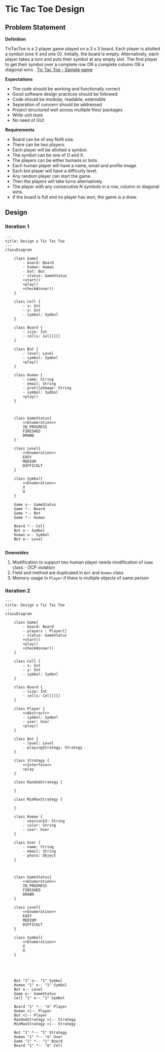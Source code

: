 # Tic Tac Toe Design

## Problem Statement

**Definition**

TicTacToe is a 2 player game played on a 3 x 3 board. Each player is allotted a symbol (one X and one O). Initially, the board is empty. Alternatively, each player takes a turn and puts their symbol at any empty slot. The first player to get their symbol over a complete row OR a complete column OR a diagonal wins .
[Tic Tac Toe - Sample game](https://g.co/kgs/F4WLMjn)

**Expectations**
- The code should be working and functionally correct
- Good software design practices should be followed:
- Code should be modular, readable, extensible
- Separation of concern should be addressed
- Project structured well across multiple files/ packages
- Write unit tests
- No need of GUI

**Requirements**
- Board can be of any NxN size.
- There can be two players.
- Each player will be allotted a symbol.
- The symbol can be one of O and X.
- The players can be either humans or bots.
- Each human player will have a name, email and profile image.
- Each bot player will have a difficulty level.
- Any random player can start the game.
- Then the players will take turns alternatively.
- The player with any consecutive N symbols in a row, column or diagonal wins.
- If the board is full and no player has won, the game is a draw.

## Design

### Iteration 1

```mermaid
---
title: Design a Tic Tac Toe
---
classDiagram

    class Game{ 
        - board: Board
        - human: Human
        - bot: Bot
        - status: GameStatus 
        +start()
        +play()
        +checkWinner()
    }

    class Cell {
        - x: Int
        - y: Int
        - symbol: Symbol
    }

    class Board {
        - size: Int
        - cells: Cell[][]
    }

    class Bot {
        - level: Level
        - symbol: Symbol
        +play()
    }

    class Human {
        - name: String
        - email: String
        - profileImage: String
        - symbol: Symbol
        +play()
    }



    class GameStatus{
        <<Enumeration>>
        IN_PROGRESS
        FINISHED
        DRAWN
    }

    class Level{
        <<Enumeration>>
        EASY
        MEDIUM
        DIFFICULT
    }

    class Symbol{
        <<Enumeration>>
        X
        O
    }

    Game o-- GameStatus
    Game *-- Board
    Game *-- Bot
    Game *-- Human

    Board *-- Cell
    Bot o-- Symbol
    Human o-- Symbol
    Bot o-- Level
    
```

**Downsides**
1. Modification to support two human player needs modification of `Game` class - OCP violation
2. Field and method are duplicated in `Bot` and `Human` class
3. Memory usage in `Player` if there is multiple objects of same person

### Iteration 2

```mermaid
---
title: Design a Tic Tac Toe
---
classDiagram

    class Game{ 
        - board: Board
        - players : Player[]
        - status: GameStatus 
        +start()
        +play()
        +checkWinner()
    }

    class Cell {
        - x: Int
        - y: Int
        - symbol: Symbol
    }

    class Board {
        - size: Int
        - cells: Cell[][]
    }

    class Player {
        <<Abstract>>
        - symbol: Symbol
        - user: User
        +play()
    }

    class Bot {
        - level: Level
        - playingStrategy: Strategy
    }

    class Strategy {
        <<Interface>>
        +play
    }

    class RandomStrategy {

    }

    class MinMaxStrategy {

    }

    class Human {
        - sessionId: String
        - color: String
        - user: User
    }

    class User {
        - name: String
        - email: String
        - photo: Object
    }



    class GameStatus{
        <<Enumeration>>
        IN_PROGRESS
        FINISHED
        DRAWN
    }

    class Level{
        <<Enumeration>>
        EASY
        MEDIUM
        DIFFICULT
    }

    class Symbol{
        <<Enumeration>>
        X
        O
    }

    
    
    

    Bot "1" o-- "1" Symbol
    Human "1" o-- "1" Symbol
    Bot o-- Level
    Game o-- GameStatus
    Cell "1" o-- "1" Symbol

    Board "1" *-- "m" Player
    Human <|-- Player
    Bot <|-- Player
    RandomStrategy <|-- Strategy
    MinMaxStrategy <|-- Strategy

    Bot "1" *-- "1" Strategy
    Human "1" *-- "m" User
    Game "1" *-- "1" Board
    Board "1" *-- "m" Cell



    
```

